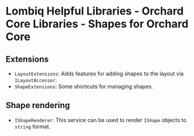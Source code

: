 # Lombiq Helpful Libraries - Orchard Core Libraries - Shapes for Orchard Core



## Extensions

- `LayoutExtensions`: Adds features for adding shapes to the layout via `ILayoutAccessor`.
- `ShapeExtensions`: Some shortcuts for managing shapes.

## Shape rendering

- `IShapeRenderer`: This service can be used to render `IShape` objects to `string` format.
